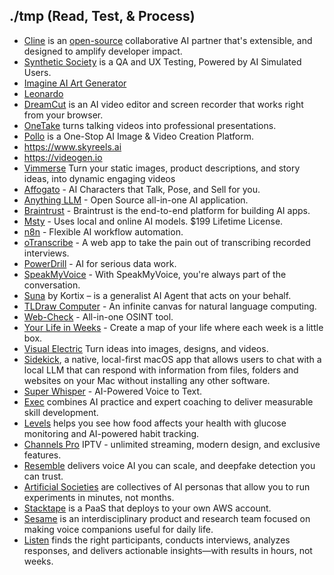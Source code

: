 ## ./tmp (Read, Test, & Process)

- [Cline](https://cline.bot) is an [open-source](https://github.com/cline/cline) collaborative AI partner that's extensible, and designed to amplify developer impact.
- [Synthetic Society](https://syntheticsociety.ai) is a QA and UX Testing, Powered by AI Simulated Users.
- [Imagine AI Art Generator](https://www.imagine.art)
- [Leonardo](https://leonardo.ai)
- [DreamCut](https://dreamcut.ai/) is an AI video editor and screen recorder that works right from your browser.
- [OneTake](https://www.onetake.ai) turns talking videos into professional presentations.
- [Pollo](https://pollo.ai) is a One-Stop AI Image & Video Creation Platform.
- https://www.skyreels.ai
- https://videogen.io
- [Vimmerse](https://www.vimmerse.net) Turn your static images, product descriptions, and story ideas, into dynamic engaging videos
- [Affogato](https://affogato.ai) - AI Characters that Talk, Pose, and Sell for you.
- [Anything LLM](https://anythingllm.com) - Open Source all-in-one AI application.
- [Braintrust](https://www.braintrust.dev) - Braintrust is the end-to-end platform for building AI apps.
- [Msty](https://msty.app) - Uses local and online AI models. $199 Lifetime License.
- [n8n](https://n8n.io) - Flexible AI workflow automation.
- [oTranscribe](https://otranscribe.com) - A web app to take the pain out of transcribing recorded interviews.
- [PowerDrill](https://powerdrill.ai) - AI for serious data work.
- [SpeakMyVoice](https://speakmyvoice.com) - With SpeakMyVoice, you're always part of the conversation.
- [Suna](https://www.suna.so) by Kortix – is a generalist AI Agent that acts on your behalf.
- [TLDraw Computer](https://computer.tldraw.com) - An infinite canvas for natural language computing.
- [Web-Check](https://web-check.as93.net/) - All-in-one OSINT tool.
- [Your Life in Weeks](https://lifeweeks.app) - Create a map of your life where each week is a little box.
- [Visual Electric](https://visualelectric.com) Turn ideas into images, designs, and videos.
- [Sidekick](https://github.com/johnbean393/Sidekick), a native, local-first macOS app that allows users to chat with a local LLM that can respond with information from files, folders and websites on your Mac without installing any other software.
- [Super Whisper](https://superwhisper.com) - AI-Powered Voice to Text.
- [Exec](https://www.exec.com) combines AI practice and expert coaching to deliver measurable skill development.
- [Levels](https://www.levels.com) helps you see how food affects your health with glucose monitoring and AI-powered habit tracking.
- [Channels Pro](https://www.sir.studio/channelspro) IPTV - unlimited streaming, modern design, and exclusive features.
- [Resemble](https://www.resemble.ai) delivers voice AI you can scale, and deepfake detection you can trust.
- [Artificial Societies](https://societies.io) are collectives of AI personas that allow you to run experiments in minutes, not months.
- [Stacktape](https://stacktape.com) is a PaaS that deploys to your own AWS account.
- [Sesame](https://www.sesame.com) is an interdisciplinary product and research team focused on making voice companions useful for daily life.
- [Listen](https://listenlabs.ai) finds the right participants, conducts interviews, analyzes responses, and delivers actionable insights—with results in hours, not weeks.